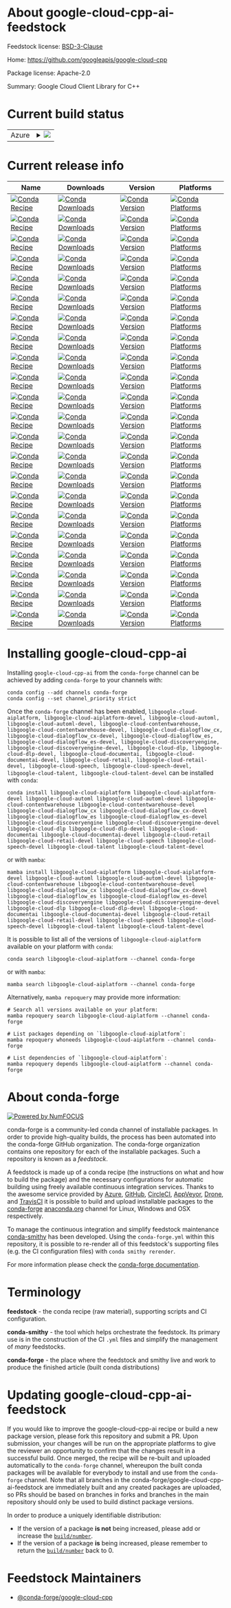 About google-cloud-cpp-ai-feedstock
===================================

Feedstock license: [BSD-3-Clause](https://github.com/conda-forge/google-cloud-cpp-ai-feedstock/blob/main/LICENSE.txt)

Home: https://github.com/googleapis/google-cloud-cpp

Package license: Apache-2.0

Summary: Google Cloud Client Library for C++

Current build status
====================


<table>
    
  <tr>
    <td>Azure</td>
    <td>
      <details>
        <summary>
          <a href="https://dev.azure.com/conda-forge/feedstock-builds/_build/latest?definitionId=21509&branchName=main">
            <img src="https://dev.azure.com/conda-forge/feedstock-builds/_apis/build/status/google-cloud-cpp-ai-feedstock?branchName=main">
          </a>
        </summary>
        <table>
          <thead><tr><th>Variant</th><th>Status</th></tr></thead>
          <tbody><tr>
              <td>linux_64</td>
              <td>
                <a href="https://dev.azure.com/conda-forge/feedstock-builds/_build/latest?definitionId=21509&branchName=main">
                  <img src="https://dev.azure.com/conda-forge/feedstock-builds/_apis/build/status/google-cloud-cpp-ai-feedstock?branchName=main&jobName=linux&configuration=linux%20linux_64_" alt="variant">
                </a>
              </td>
            </tr><tr>
              <td>linux_aarch64</td>
              <td>
                <a href="https://dev.azure.com/conda-forge/feedstock-builds/_build/latest?definitionId=21509&branchName=main">
                  <img src="https://dev.azure.com/conda-forge/feedstock-builds/_apis/build/status/google-cloud-cpp-ai-feedstock?branchName=main&jobName=linux&configuration=linux%20linux_aarch64_" alt="variant">
                </a>
              </td>
            </tr><tr>
              <td>linux_ppc64le</td>
              <td>
                <a href="https://dev.azure.com/conda-forge/feedstock-builds/_build/latest?definitionId=21509&branchName=main">
                  <img src="https://dev.azure.com/conda-forge/feedstock-builds/_apis/build/status/google-cloud-cpp-ai-feedstock?branchName=main&jobName=linux&configuration=linux%20linux_ppc64le_" alt="variant">
                </a>
              </td>
            </tr><tr>
              <td>osx_64</td>
              <td>
                <a href="https://dev.azure.com/conda-forge/feedstock-builds/_build/latest?definitionId=21509&branchName=main">
                  <img src="https://dev.azure.com/conda-forge/feedstock-builds/_apis/build/status/google-cloud-cpp-ai-feedstock?branchName=main&jobName=osx&configuration=osx%20osx_64_" alt="variant">
                </a>
              </td>
            </tr><tr>
              <td>osx_arm64</td>
              <td>
                <a href="https://dev.azure.com/conda-forge/feedstock-builds/_build/latest?definitionId=21509&branchName=main">
                  <img src="https://dev.azure.com/conda-forge/feedstock-builds/_apis/build/status/google-cloud-cpp-ai-feedstock?branchName=main&jobName=osx&configuration=osx%20osx_arm64_" alt="variant">
                </a>
              </td>
            </tr><tr>
              <td>win_64</td>
              <td>
                <a href="https://dev.azure.com/conda-forge/feedstock-builds/_build/latest?definitionId=21509&branchName=main">
                  <img src="https://dev.azure.com/conda-forge/feedstock-builds/_apis/build/status/google-cloud-cpp-ai-feedstock?branchName=main&jobName=win&configuration=win%20win_64_" alt="variant">
                </a>
              </td>
            </tr>
          </tbody>
        </table>
      </details>
    </td>
  </tr>
</table>

Current release info
====================

| Name | Downloads | Version | Platforms |
| --- | --- | --- | --- |
| [![Conda Recipe](https://img.shields.io/badge/recipe-libgoogle--cloud--aiplatform-green.svg)](https://anaconda.org/conda-forge/libgoogle-cloud-aiplatform) | [![Conda Downloads](https://img.shields.io/conda/dn/conda-forge/libgoogle-cloud-aiplatform.svg)](https://anaconda.org/conda-forge/libgoogle-cloud-aiplatform) | [![Conda Version](https://img.shields.io/conda/vn/conda-forge/libgoogle-cloud-aiplatform.svg)](https://anaconda.org/conda-forge/libgoogle-cloud-aiplatform) | [![Conda Platforms](https://img.shields.io/conda/pn/conda-forge/libgoogle-cloud-aiplatform.svg)](https://anaconda.org/conda-forge/libgoogle-cloud-aiplatform) |
| [![Conda Recipe](https://img.shields.io/badge/recipe-libgoogle--cloud--aiplatform--devel-green.svg)](https://anaconda.org/conda-forge/libgoogle-cloud-aiplatform-devel) | [![Conda Downloads](https://img.shields.io/conda/dn/conda-forge/libgoogle-cloud-aiplatform-devel.svg)](https://anaconda.org/conda-forge/libgoogle-cloud-aiplatform-devel) | [![Conda Version](https://img.shields.io/conda/vn/conda-forge/libgoogle-cloud-aiplatform-devel.svg)](https://anaconda.org/conda-forge/libgoogle-cloud-aiplatform-devel) | [![Conda Platforms](https://img.shields.io/conda/pn/conda-forge/libgoogle-cloud-aiplatform-devel.svg)](https://anaconda.org/conda-forge/libgoogle-cloud-aiplatform-devel) |
| [![Conda Recipe](https://img.shields.io/badge/recipe-libgoogle--cloud--automl-green.svg)](https://anaconda.org/conda-forge/libgoogle-cloud-automl) | [![Conda Downloads](https://img.shields.io/conda/dn/conda-forge/libgoogle-cloud-automl.svg)](https://anaconda.org/conda-forge/libgoogle-cloud-automl) | [![Conda Version](https://img.shields.io/conda/vn/conda-forge/libgoogle-cloud-automl.svg)](https://anaconda.org/conda-forge/libgoogle-cloud-automl) | [![Conda Platforms](https://img.shields.io/conda/pn/conda-forge/libgoogle-cloud-automl.svg)](https://anaconda.org/conda-forge/libgoogle-cloud-automl) |
| [![Conda Recipe](https://img.shields.io/badge/recipe-libgoogle--cloud--automl--devel-green.svg)](https://anaconda.org/conda-forge/libgoogle-cloud-automl-devel) | [![Conda Downloads](https://img.shields.io/conda/dn/conda-forge/libgoogle-cloud-automl-devel.svg)](https://anaconda.org/conda-forge/libgoogle-cloud-automl-devel) | [![Conda Version](https://img.shields.io/conda/vn/conda-forge/libgoogle-cloud-automl-devel.svg)](https://anaconda.org/conda-forge/libgoogle-cloud-automl-devel) | [![Conda Platforms](https://img.shields.io/conda/pn/conda-forge/libgoogle-cloud-automl-devel.svg)](https://anaconda.org/conda-forge/libgoogle-cloud-automl-devel) |
| [![Conda Recipe](https://img.shields.io/badge/recipe-libgoogle--cloud--contentwarehouse-green.svg)](https://anaconda.org/conda-forge/libgoogle-cloud-contentwarehouse) | [![Conda Downloads](https://img.shields.io/conda/dn/conda-forge/libgoogle-cloud-contentwarehouse.svg)](https://anaconda.org/conda-forge/libgoogle-cloud-contentwarehouse) | [![Conda Version](https://img.shields.io/conda/vn/conda-forge/libgoogle-cloud-contentwarehouse.svg)](https://anaconda.org/conda-forge/libgoogle-cloud-contentwarehouse) | [![Conda Platforms](https://img.shields.io/conda/pn/conda-forge/libgoogle-cloud-contentwarehouse.svg)](https://anaconda.org/conda-forge/libgoogle-cloud-contentwarehouse) |
| [![Conda Recipe](https://img.shields.io/badge/recipe-libgoogle--cloud--contentwarehouse--devel-green.svg)](https://anaconda.org/conda-forge/libgoogle-cloud-contentwarehouse-devel) | [![Conda Downloads](https://img.shields.io/conda/dn/conda-forge/libgoogle-cloud-contentwarehouse-devel.svg)](https://anaconda.org/conda-forge/libgoogle-cloud-contentwarehouse-devel) | [![Conda Version](https://img.shields.io/conda/vn/conda-forge/libgoogle-cloud-contentwarehouse-devel.svg)](https://anaconda.org/conda-forge/libgoogle-cloud-contentwarehouse-devel) | [![Conda Platforms](https://img.shields.io/conda/pn/conda-forge/libgoogle-cloud-contentwarehouse-devel.svg)](https://anaconda.org/conda-forge/libgoogle-cloud-contentwarehouse-devel) |
| [![Conda Recipe](https://img.shields.io/badge/recipe-libgoogle--cloud--dialogflow_cx-green.svg)](https://anaconda.org/conda-forge/libgoogle-cloud-dialogflow_cx) | [![Conda Downloads](https://img.shields.io/conda/dn/conda-forge/libgoogle-cloud-dialogflow_cx.svg)](https://anaconda.org/conda-forge/libgoogle-cloud-dialogflow_cx) | [![Conda Version](https://img.shields.io/conda/vn/conda-forge/libgoogle-cloud-dialogflow_cx.svg)](https://anaconda.org/conda-forge/libgoogle-cloud-dialogflow_cx) | [![Conda Platforms](https://img.shields.io/conda/pn/conda-forge/libgoogle-cloud-dialogflow_cx.svg)](https://anaconda.org/conda-forge/libgoogle-cloud-dialogflow_cx) |
| [![Conda Recipe](https://img.shields.io/badge/recipe-libgoogle--cloud--dialogflow_cx--devel-green.svg)](https://anaconda.org/conda-forge/libgoogle-cloud-dialogflow_cx-devel) | [![Conda Downloads](https://img.shields.io/conda/dn/conda-forge/libgoogle-cloud-dialogflow_cx-devel.svg)](https://anaconda.org/conda-forge/libgoogle-cloud-dialogflow_cx-devel) | [![Conda Version](https://img.shields.io/conda/vn/conda-forge/libgoogle-cloud-dialogflow_cx-devel.svg)](https://anaconda.org/conda-forge/libgoogle-cloud-dialogflow_cx-devel) | [![Conda Platforms](https://img.shields.io/conda/pn/conda-forge/libgoogle-cloud-dialogflow_cx-devel.svg)](https://anaconda.org/conda-forge/libgoogle-cloud-dialogflow_cx-devel) |
| [![Conda Recipe](https://img.shields.io/badge/recipe-libgoogle--cloud--dialogflow_es-green.svg)](https://anaconda.org/conda-forge/libgoogle-cloud-dialogflow_es) | [![Conda Downloads](https://img.shields.io/conda/dn/conda-forge/libgoogle-cloud-dialogflow_es.svg)](https://anaconda.org/conda-forge/libgoogle-cloud-dialogflow_es) | [![Conda Version](https://img.shields.io/conda/vn/conda-forge/libgoogle-cloud-dialogflow_es.svg)](https://anaconda.org/conda-forge/libgoogle-cloud-dialogflow_es) | [![Conda Platforms](https://img.shields.io/conda/pn/conda-forge/libgoogle-cloud-dialogflow_es.svg)](https://anaconda.org/conda-forge/libgoogle-cloud-dialogflow_es) |
| [![Conda Recipe](https://img.shields.io/badge/recipe-libgoogle--cloud--dialogflow_es--devel-green.svg)](https://anaconda.org/conda-forge/libgoogle-cloud-dialogflow_es-devel) | [![Conda Downloads](https://img.shields.io/conda/dn/conda-forge/libgoogle-cloud-dialogflow_es-devel.svg)](https://anaconda.org/conda-forge/libgoogle-cloud-dialogflow_es-devel) | [![Conda Version](https://img.shields.io/conda/vn/conda-forge/libgoogle-cloud-dialogflow_es-devel.svg)](https://anaconda.org/conda-forge/libgoogle-cloud-dialogflow_es-devel) | [![Conda Platforms](https://img.shields.io/conda/pn/conda-forge/libgoogle-cloud-dialogflow_es-devel.svg)](https://anaconda.org/conda-forge/libgoogle-cloud-dialogflow_es-devel) |
| [![Conda Recipe](https://img.shields.io/badge/recipe-libgoogle--cloud--discoveryengine-green.svg)](https://anaconda.org/conda-forge/libgoogle-cloud-discoveryengine) | [![Conda Downloads](https://img.shields.io/conda/dn/conda-forge/libgoogle-cloud-discoveryengine.svg)](https://anaconda.org/conda-forge/libgoogle-cloud-discoveryengine) | [![Conda Version](https://img.shields.io/conda/vn/conda-forge/libgoogle-cloud-discoveryengine.svg)](https://anaconda.org/conda-forge/libgoogle-cloud-discoveryengine) | [![Conda Platforms](https://img.shields.io/conda/pn/conda-forge/libgoogle-cloud-discoveryengine.svg)](https://anaconda.org/conda-forge/libgoogle-cloud-discoveryengine) |
| [![Conda Recipe](https://img.shields.io/badge/recipe-libgoogle--cloud--discoveryengine--devel-green.svg)](https://anaconda.org/conda-forge/libgoogle-cloud-discoveryengine-devel) | [![Conda Downloads](https://img.shields.io/conda/dn/conda-forge/libgoogle-cloud-discoveryengine-devel.svg)](https://anaconda.org/conda-forge/libgoogle-cloud-discoveryengine-devel) | [![Conda Version](https://img.shields.io/conda/vn/conda-forge/libgoogle-cloud-discoveryengine-devel.svg)](https://anaconda.org/conda-forge/libgoogle-cloud-discoveryengine-devel) | [![Conda Platforms](https://img.shields.io/conda/pn/conda-forge/libgoogle-cloud-discoveryengine-devel.svg)](https://anaconda.org/conda-forge/libgoogle-cloud-discoveryengine-devel) |
| [![Conda Recipe](https://img.shields.io/badge/recipe-libgoogle--cloud--dlp-green.svg)](https://anaconda.org/conda-forge/libgoogle-cloud-dlp) | [![Conda Downloads](https://img.shields.io/conda/dn/conda-forge/libgoogle-cloud-dlp.svg)](https://anaconda.org/conda-forge/libgoogle-cloud-dlp) | [![Conda Version](https://img.shields.io/conda/vn/conda-forge/libgoogle-cloud-dlp.svg)](https://anaconda.org/conda-forge/libgoogle-cloud-dlp) | [![Conda Platforms](https://img.shields.io/conda/pn/conda-forge/libgoogle-cloud-dlp.svg)](https://anaconda.org/conda-forge/libgoogle-cloud-dlp) |
| [![Conda Recipe](https://img.shields.io/badge/recipe-libgoogle--cloud--dlp--devel-green.svg)](https://anaconda.org/conda-forge/libgoogle-cloud-dlp-devel) | [![Conda Downloads](https://img.shields.io/conda/dn/conda-forge/libgoogle-cloud-dlp-devel.svg)](https://anaconda.org/conda-forge/libgoogle-cloud-dlp-devel) | [![Conda Version](https://img.shields.io/conda/vn/conda-forge/libgoogle-cloud-dlp-devel.svg)](https://anaconda.org/conda-forge/libgoogle-cloud-dlp-devel) | [![Conda Platforms](https://img.shields.io/conda/pn/conda-forge/libgoogle-cloud-dlp-devel.svg)](https://anaconda.org/conda-forge/libgoogle-cloud-dlp-devel) |
| [![Conda Recipe](https://img.shields.io/badge/recipe-libgoogle--cloud--documentai-green.svg)](https://anaconda.org/conda-forge/libgoogle-cloud-documentai) | [![Conda Downloads](https://img.shields.io/conda/dn/conda-forge/libgoogle-cloud-documentai.svg)](https://anaconda.org/conda-forge/libgoogle-cloud-documentai) | [![Conda Version](https://img.shields.io/conda/vn/conda-forge/libgoogle-cloud-documentai.svg)](https://anaconda.org/conda-forge/libgoogle-cloud-documentai) | [![Conda Platforms](https://img.shields.io/conda/pn/conda-forge/libgoogle-cloud-documentai.svg)](https://anaconda.org/conda-forge/libgoogle-cloud-documentai) |
| [![Conda Recipe](https://img.shields.io/badge/recipe-libgoogle--cloud--documentai--devel-green.svg)](https://anaconda.org/conda-forge/libgoogle-cloud-documentai-devel) | [![Conda Downloads](https://img.shields.io/conda/dn/conda-forge/libgoogle-cloud-documentai-devel.svg)](https://anaconda.org/conda-forge/libgoogle-cloud-documentai-devel) | [![Conda Version](https://img.shields.io/conda/vn/conda-forge/libgoogle-cloud-documentai-devel.svg)](https://anaconda.org/conda-forge/libgoogle-cloud-documentai-devel) | [![Conda Platforms](https://img.shields.io/conda/pn/conda-forge/libgoogle-cloud-documentai-devel.svg)](https://anaconda.org/conda-forge/libgoogle-cloud-documentai-devel) |
| [![Conda Recipe](https://img.shields.io/badge/recipe-libgoogle--cloud--retail-green.svg)](https://anaconda.org/conda-forge/libgoogle-cloud-retail) | [![Conda Downloads](https://img.shields.io/conda/dn/conda-forge/libgoogle-cloud-retail.svg)](https://anaconda.org/conda-forge/libgoogle-cloud-retail) | [![Conda Version](https://img.shields.io/conda/vn/conda-forge/libgoogle-cloud-retail.svg)](https://anaconda.org/conda-forge/libgoogle-cloud-retail) | [![Conda Platforms](https://img.shields.io/conda/pn/conda-forge/libgoogle-cloud-retail.svg)](https://anaconda.org/conda-forge/libgoogle-cloud-retail) |
| [![Conda Recipe](https://img.shields.io/badge/recipe-libgoogle--cloud--retail--devel-green.svg)](https://anaconda.org/conda-forge/libgoogle-cloud-retail-devel) | [![Conda Downloads](https://img.shields.io/conda/dn/conda-forge/libgoogle-cloud-retail-devel.svg)](https://anaconda.org/conda-forge/libgoogle-cloud-retail-devel) | [![Conda Version](https://img.shields.io/conda/vn/conda-forge/libgoogle-cloud-retail-devel.svg)](https://anaconda.org/conda-forge/libgoogle-cloud-retail-devel) | [![Conda Platforms](https://img.shields.io/conda/pn/conda-forge/libgoogle-cloud-retail-devel.svg)](https://anaconda.org/conda-forge/libgoogle-cloud-retail-devel) |
| [![Conda Recipe](https://img.shields.io/badge/recipe-libgoogle--cloud--speech-green.svg)](https://anaconda.org/conda-forge/libgoogle-cloud-speech) | [![Conda Downloads](https://img.shields.io/conda/dn/conda-forge/libgoogle-cloud-speech.svg)](https://anaconda.org/conda-forge/libgoogle-cloud-speech) | [![Conda Version](https://img.shields.io/conda/vn/conda-forge/libgoogle-cloud-speech.svg)](https://anaconda.org/conda-forge/libgoogle-cloud-speech) | [![Conda Platforms](https://img.shields.io/conda/pn/conda-forge/libgoogle-cloud-speech.svg)](https://anaconda.org/conda-forge/libgoogle-cloud-speech) |
| [![Conda Recipe](https://img.shields.io/badge/recipe-libgoogle--cloud--speech--devel-green.svg)](https://anaconda.org/conda-forge/libgoogle-cloud-speech-devel) | [![Conda Downloads](https://img.shields.io/conda/dn/conda-forge/libgoogle-cloud-speech-devel.svg)](https://anaconda.org/conda-forge/libgoogle-cloud-speech-devel) | [![Conda Version](https://img.shields.io/conda/vn/conda-forge/libgoogle-cloud-speech-devel.svg)](https://anaconda.org/conda-forge/libgoogle-cloud-speech-devel) | [![Conda Platforms](https://img.shields.io/conda/pn/conda-forge/libgoogle-cloud-speech-devel.svg)](https://anaconda.org/conda-forge/libgoogle-cloud-speech-devel) |
| [![Conda Recipe](https://img.shields.io/badge/recipe-libgoogle--cloud--talent-green.svg)](https://anaconda.org/conda-forge/libgoogle-cloud-talent) | [![Conda Downloads](https://img.shields.io/conda/dn/conda-forge/libgoogle-cloud-talent.svg)](https://anaconda.org/conda-forge/libgoogle-cloud-talent) | [![Conda Version](https://img.shields.io/conda/vn/conda-forge/libgoogle-cloud-talent.svg)](https://anaconda.org/conda-forge/libgoogle-cloud-talent) | [![Conda Platforms](https://img.shields.io/conda/pn/conda-forge/libgoogle-cloud-talent.svg)](https://anaconda.org/conda-forge/libgoogle-cloud-talent) |
| [![Conda Recipe](https://img.shields.io/badge/recipe-libgoogle--cloud--talent--devel-green.svg)](https://anaconda.org/conda-forge/libgoogle-cloud-talent-devel) | [![Conda Downloads](https://img.shields.io/conda/dn/conda-forge/libgoogle-cloud-talent-devel.svg)](https://anaconda.org/conda-forge/libgoogle-cloud-talent-devel) | [![Conda Version](https://img.shields.io/conda/vn/conda-forge/libgoogle-cloud-talent-devel.svg)](https://anaconda.org/conda-forge/libgoogle-cloud-talent-devel) | [![Conda Platforms](https://img.shields.io/conda/pn/conda-forge/libgoogle-cloud-talent-devel.svg)](https://anaconda.org/conda-forge/libgoogle-cloud-talent-devel) |

Installing google-cloud-cpp-ai
==============================

Installing `google-cloud-cpp-ai` from the `conda-forge` channel can be achieved by adding `conda-forge` to your channels with:

```
conda config --add channels conda-forge
conda config --set channel_priority strict
```

Once the `conda-forge` channel has been enabled, `libgoogle-cloud-aiplatform, libgoogle-cloud-aiplatform-devel, libgoogle-cloud-automl, libgoogle-cloud-automl-devel, libgoogle-cloud-contentwarehouse, libgoogle-cloud-contentwarehouse-devel, libgoogle-cloud-dialogflow_cx, libgoogle-cloud-dialogflow_cx-devel, libgoogle-cloud-dialogflow_es, libgoogle-cloud-dialogflow_es-devel, libgoogle-cloud-discoveryengine, libgoogle-cloud-discoveryengine-devel, libgoogle-cloud-dlp, libgoogle-cloud-dlp-devel, libgoogle-cloud-documentai, libgoogle-cloud-documentai-devel, libgoogle-cloud-retail, libgoogle-cloud-retail-devel, libgoogle-cloud-speech, libgoogle-cloud-speech-devel, libgoogle-cloud-talent, libgoogle-cloud-talent-devel` can be installed with `conda`:

```
conda install libgoogle-cloud-aiplatform libgoogle-cloud-aiplatform-devel libgoogle-cloud-automl libgoogle-cloud-automl-devel libgoogle-cloud-contentwarehouse libgoogle-cloud-contentwarehouse-devel libgoogle-cloud-dialogflow_cx libgoogle-cloud-dialogflow_cx-devel libgoogle-cloud-dialogflow_es libgoogle-cloud-dialogflow_es-devel libgoogle-cloud-discoveryengine libgoogle-cloud-discoveryengine-devel libgoogle-cloud-dlp libgoogle-cloud-dlp-devel libgoogle-cloud-documentai libgoogle-cloud-documentai-devel libgoogle-cloud-retail libgoogle-cloud-retail-devel libgoogle-cloud-speech libgoogle-cloud-speech-devel libgoogle-cloud-talent libgoogle-cloud-talent-devel
```

or with `mamba`:

```
mamba install libgoogle-cloud-aiplatform libgoogle-cloud-aiplatform-devel libgoogle-cloud-automl libgoogle-cloud-automl-devel libgoogle-cloud-contentwarehouse libgoogle-cloud-contentwarehouse-devel libgoogle-cloud-dialogflow_cx libgoogle-cloud-dialogflow_cx-devel libgoogle-cloud-dialogflow_es libgoogle-cloud-dialogflow_es-devel libgoogle-cloud-discoveryengine libgoogle-cloud-discoveryengine-devel libgoogle-cloud-dlp libgoogle-cloud-dlp-devel libgoogle-cloud-documentai libgoogle-cloud-documentai-devel libgoogle-cloud-retail libgoogle-cloud-retail-devel libgoogle-cloud-speech libgoogle-cloud-speech-devel libgoogle-cloud-talent libgoogle-cloud-talent-devel
```

It is possible to list all of the versions of `libgoogle-cloud-aiplatform` available on your platform with `conda`:

```
conda search libgoogle-cloud-aiplatform --channel conda-forge
```

or with `mamba`:

```
mamba search libgoogle-cloud-aiplatform --channel conda-forge
```

Alternatively, `mamba repoquery` may provide more information:

```
# Search all versions available on your platform:
mamba repoquery search libgoogle-cloud-aiplatform --channel conda-forge

# List packages depending on `libgoogle-cloud-aiplatform`:
mamba repoquery whoneeds libgoogle-cloud-aiplatform --channel conda-forge

# List dependencies of `libgoogle-cloud-aiplatform`:
mamba repoquery depends libgoogle-cloud-aiplatform --channel conda-forge
```


About conda-forge
=================

[![Powered by
NumFOCUS](https://img.shields.io/badge/powered%20by-NumFOCUS-orange.svg?style=flat&colorA=E1523D&colorB=007D8A)](https://numfocus.org)

conda-forge is a community-led conda channel of installable packages.
In order to provide high-quality builds, the process has been automated into the
conda-forge GitHub organization. The conda-forge organization contains one repository
for each of the installable packages. Such a repository is known as a *feedstock*.

A feedstock is made up of a conda recipe (the instructions on what and how to build
the package) and the necessary configurations for automatic building using freely
available continuous integration services. Thanks to the awesome service provided by
[Azure](https://azure.microsoft.com/en-us/services/devops/), [GitHub](https://github.com/),
[CircleCI](https://circleci.com/), [AppVeyor](https://www.appveyor.com/),
[Drone](https://cloud.drone.io/welcome), and [TravisCI](https://travis-ci.com/)
it is possible to build and upload installable packages to the
[conda-forge](https://anaconda.org/conda-forge) [anaconda.org](https://anaconda.org/)
channel for Linux, Windows and OSX respectively.

To manage the continuous integration and simplify feedstock maintenance
[conda-smithy](https://github.com/conda-forge/conda-smithy) has been developed.
Using the ``conda-forge.yml`` within this repository, it is possible to re-render all of
this feedstock's supporting files (e.g. the CI configuration files) with ``conda smithy rerender``.

For more information please check the [conda-forge documentation](https://conda-forge.org/docs/).

Terminology
===========

**feedstock** - the conda recipe (raw material), supporting scripts and CI configuration.

**conda-smithy** - the tool which helps orchestrate the feedstock.
                   Its primary use is in the construction of the CI ``.yml`` files
                   and simplify the management of *many* feedstocks.

**conda-forge** - the place where the feedstock and smithy live and work to
                  produce the finished article (built conda distributions)


Updating google-cloud-cpp-ai-feedstock
======================================

If you would like to improve the google-cloud-cpp-ai recipe or build a new
package version, please fork this repository and submit a PR. Upon submission,
your changes will be run on the appropriate platforms to give the reviewer an
opportunity to confirm that the changes result in a successful build. Once
merged, the recipe will be re-built and uploaded automatically to the
`conda-forge` channel, whereupon the built conda packages will be available for
everybody to install and use from the `conda-forge` channel.
Note that all branches in the conda-forge/google-cloud-cpp-ai-feedstock are
immediately built and any created packages are uploaded, so PRs should be based
on branches in forks and branches in the main repository should only be used to
build distinct package versions.

In order to produce a uniquely identifiable distribution:
 * If the version of a package **is not** being increased, please add or increase
   the [``build/number``](https://docs.conda.io/projects/conda-build/en/latest/resources/define-metadata.html#build-number-and-string).
 * If the version of a package **is** being increased, please remember to return
   the [``build/number``](https://docs.conda.io/projects/conda-build/en/latest/resources/define-metadata.html#build-number-and-string)
   back to 0.

Feedstock Maintainers
=====================

* [@conda-forge/google-cloud-cpp](https://github.com/orgs/conda-forge/teams/google-cloud-cpp/)

